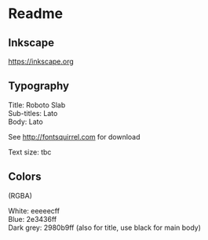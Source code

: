 # Readme

## Inkscape

https://inkscape.org

## Typography

Title: Roboto Slab  
Sub-titles: Lato  
Body: Lato 

See http://fontsquirrel.com for download

Text size: tbc

## Colors

(RGBA)

White: eeeeecff  
Blue: 2e3436ff  
Dark grey: 2980b9ff (also for title, use black for main body)  